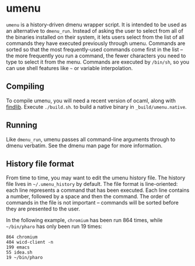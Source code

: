 umenu
=====

`umenu` is a history-driven dmenu wrapper script. It is intended to be used as an
alternative to `dmenu_run`. Instead of asking the user to select from all of the
binaries installed on their system, it lets users select from the list of all
commands they have executed previously through umenu. Commands are sorted so
that the most frequently-used commands come first in the list &ndash; the more
frequently you run a command, the fewer characters you need to type to select it
from the menu. Commands are executed by `/bin/sh`, so you can use shell features
like `~` or variable interpolation.


Compiling
---------

To compile umenu, you will need a recent version of ocaml, along with
[findlib](http://projects.camlcity.org/projects/findlib.html). Execute `./build.sh`.
to build a native binary in `_build/umenu.native`.


Running
-------

Like `dmenu_run`, umenu passes all command-line arguments through to dmenu
verbatim. See the dmenu man page for more information.


History file format
-------------------

From time to time, you may want to edit the umenu history file. The history file
lives in `~/.umenu_history` by default. The file format is line-oriented: each
line represents a command that has been executed. Each line contains a number,
followed by a space and then the command. The order of commands in the file
is not important &ndash; commands will be sorted before they are presented to
the user.

In the following example, `chromium` has been run 864 times, while `~/bin/pharo`
has only been run 19 times:

    864 chromium
    404 wicd-client -n
    199 emacs
    55 idea.sh
    19 ~/bin/pharo
